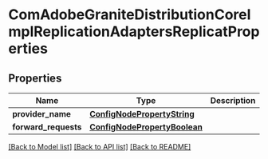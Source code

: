 # ComAdobeGraniteDistributionCoreImplReplicationAdaptersReplicatProperties

## Properties
Name | Type | Description | Notes
------------ | ------------- | ------------- | -------------
**provider_name** | [**ConfigNodePropertyString**](ConfigNodePropertyString.md) |  | [optional] 
**forward_requests** | [**ConfigNodePropertyBoolean**](ConfigNodePropertyBoolean.md) |  | [optional] 

[[Back to Model list]](../README.md#documentation-for-models) [[Back to API list]](../README.md#documentation-for-api-endpoints) [[Back to README]](../README.md)


